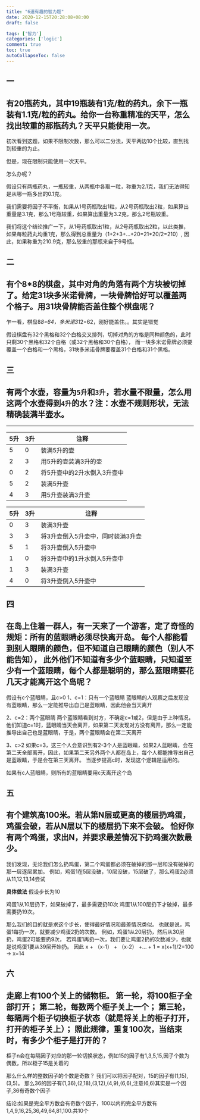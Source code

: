 ```yaml
---
title: "6道有趣的智力题"
date: 2020-12-15T20:28:08+08:00
draft: false

tags: ['智力']
categories: ['logic']
comment: true
toc: true
autoCollapseToc: false
---
```


## 一
有20瓶药丸，其中19瓶装有1克/粒的药丸，余下一瓶装有1.1克/粒的药丸。给你一台称重精准的天平，怎么找出较重的那瓶药丸？天平只能使用一次。
---
初次看到这题，如果不限制次数，那么可以二分法，天平两边10个比较，直到找到较重的为止。

但是，现在限制只能使用一次天平。

怎么办呢？

假设只有两瓶药丸，一瓶较重，从两瓶中各取一粒，称重为2.1克，我们无法得知是从哪一瓶多出的0.1克。

我们需要将因子不平衡，如果从1号药瓶取出1粒，从2号药瓶取出2粒，如果算出重量是3.1克，那么1号瓶较重，如果算出重量为3.2克，那么2号瓶较重。

我们将这个结论推广一下，从1号药瓶取出1粒，从2号药瓶取出2粒，以此类推，如果每粒药丸均重1克，那么得到总重量为（1+2+3+...+20=21*20/2=210）,
因此，如果称重为210.9克，那么较重的那瓶来自于9号瓶。

## 二
有个8*8的棋盘，其中对角的角落有两个方块被切掉了。给定31块多米诺骨牌，一块骨牌恰好可以覆盖两个格子。用31块骨牌能否盖住整个棋盘呢？
---
乍一看，棋盘8*8=64，多米诺31*2=62，刚好能盖住。。其实是错觉

假设棋盘有32个黑格和32个白格交叉排列，切掉对角的方格是同种颜色的，此时只剩30个黑格和32个白格（或32个黑格和30个白格），
而一块多米诺骨牌必须要覆盖一个白格和一个黑格，31块多米诺骨牌要覆盖31个白格和31个黑格。

## 三
有两个水壶，容量为`5升`和`3升`，若水量不限量，怎么用这两个水壶得到`4升`的水？注：水壶不规则形状，无法精确装满半壶水。
---

----
| 5升 | 3升 | 注释 |
| --- | --- | --- |
| 5 | 0 | 装满5升的壶 |
| 2 | 3 | 用5升的壶装满3升的壶 |
| 0 | 2 | 将5升壶中的2升水倒入3升壶中|
| 5 | 2 | 装满5升壶|
| 4| 3| 用5升壶装满3升壶|

| 5升 | 3升 | 注释 | 
| --- | --- | --- |
| 0 | 3 | 装满3升壶 |
| 3 | 3 | 将3升壶倒入5升壶中，同时装满3升壶|
| 5 | 1 | 将3升壶倒入5升壶中 |
| 1 | 0 | 将3升壶中的1升水倒入5升壶中 |
|  1 | 3 | 装满3升壶 |
| 4 | 0 | 将3升壶倒入5升壶中 |

## 四
在岛上住着一群人，有一天来了一个游客，定了奇怪的规矩：所有的蓝眼睛必须尽快离开岛。
每个人都能看到别人眼睛的颜色，但不知道自己眼睛的颜色（别人不能告知），
此外他们不知道有多少个蓝眼睛，只知道至少有一个蓝眼睛，每个人都是聪明的，那么蓝眼睛要花几天才能离开这个岛呢？
---
假设有c个蓝眼睛，且c>0
1、c=1：只有一个蓝眼睛
蓝眼睛的人观察之后发现没有蓝眼睛，那么一定能推导出自己是蓝眼睛，因此他会当天离开

2、c=2：两个蓝眼睛
两个蓝眼睛看到对方，不确定c=1或2，但是由于上种情况，他们知道c=1时，蓝眼睛当天会离开，如果第二天发现对方没有离开，那么一定能推导出自己也是蓝眼睛，于是，两个蓝眼睛会在第二天离开

3、c>2
如果c=3，这三个人会意识到有2-3个人是蓝眼睛，如果2人蓝眼睛，会在第二天全部离开，因此，如果第二天另外两个人都在岛上，每个人都能推导出自己是蓝眼睛，于是会在第三天离开。
当逐步提高c时，发现这个逻辑是适用的。

如果有c人蓝眼睛，则所有的蓝眼睛要用c天离开这个岛

## 五
有个建筑高100米。若从第N层或更高的楼层扔鸡蛋，鸡蛋会破，若从N层以下的楼层扔下来不会破。
恰好你有两个鸡蛋，求出N，并要求最差情况下扔鸡蛋次数最少。
---
我们发现，无论我们怎么扔鸡蛋，第二个鸡蛋都必须在破掉的那一层和没有破掉的那一层逐层累加。
例如，鸡蛋1在5层没破，10层没破，15层破了，那么鸡蛋2必须从11,12,13,14尝试

**具体做法**
假设步长为10

鸡蛋1从10层扔下，如果破掉了，最多需要扔10次
鸡蛋1从100层扔下才破掉，最多需要扔19次。

那么我们的目的就是求这个步长，使得最好情况和最差情况类似。
也就是说，鸡蛋1每扔一次，就要减少鸡蛋2扔的次数。
例如，鸡蛋1从20层扔，然后从30层扔，鸡蛋2可能要扔9次，
若鸡蛋1再扔一次，我们要让鸡蛋2扔的次数减少，也就是说鸡蛋1要从39层开始扔。
因此 x + （x-1） + （x-2） +... + 1 = x(x+1)/2=100 -> x=14

## 六
走廊上有100个关上的储物柜。
第一轮，将100柜子全部打开；
第二轮，每数两个柜子关上一个；
第三轮，每隔两个柜子切换柜子状态（就是将关上的柜子打开，打开的柜子关上）；
照此规律，重复100次，当结束时，有多少个柜子是打开的？
---
柜子n会在每隔因子对应的那一轮切换状态，例如15的因子有1,3,5,15,因子个数为偶数，所以柜子15是关着的

那么什么样的整数因子的个数是奇数？
我们可以将因子配对，15的因子有(1,15),(3,5)。
那么36的因子有(1,36),(2,18),(3,12),(4,9),(6,6),注意(6,6)其实是一个因子,36有奇数个因子

结论:如果是完全平方数会有奇数个因子，100以内的完全平方数有 1,4,9,16,25,36,49,64,81,100.共10个

